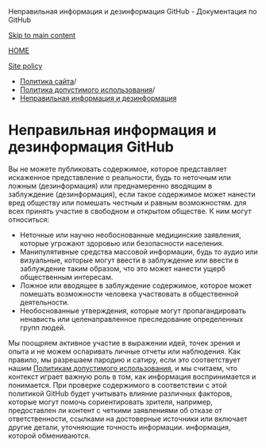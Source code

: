 Неправильная информация и дезинформация GitHub - Документация по GitHub

[Skip to main content](#main-content)

[HOME](/ru)

[Site policy](/ru/site-policy)

* [Политика сайта](/ru/site-policy)/
* [Политика допустимого использования](/ru/site-policy/acceptable-use-policies)/
* [Неправильная информация и дезинформация](/ru/site-policy/acceptable-use-policies/github-misinformation-and-disinformation)

Неправильная информация и дезинформация GitHub
==========

Вы не можете публиковать содержимое, которое представляет искаженное представление о реальности, будь то неточным или ложным (дезинформация) или преднамеренно вводящим в заблуждение (дезинформация), если такое содержимое может нанести вред обществу или помешать честным и равным возможностям. для всех принять участие в свободном и открытом обществе. К ним могут относиться:

* Неточные или научно необоснованные медицинские заявления, которые угрожают здоровью или безопасности населения.
* Манипулятивные средства массовой информации, будь то аудио или визуальные, которые могут ввести в заблуждение или ввести в заблуждение таким образом, что это может нанести ущерб общественным интересам.
* Ложное или вводящее в заблуждение содержимое, которое может помешать возможности человека участвовать в общественной деятельности.
* Необоснованные утверждения, которые могут пропагандировать ненависть или целенаправленное преследование определенных групп людей.

Мы поощряем активное участие в выражении идей, точек зрения и опыта и не можем оспаривать личные отчеты или наблюдения. Как правило, мы разрешаем пародию и сатиру, если это соответствует нашим [Политикам допустимого использования](/ru/site-policy/acceptable-use-policies/github-acceptable-use-policies), и мы считаем, что контекст играет важную роль в том, как информация воспринимается и понимается. При проверке содержимого в соответствии с этой политикой GitHub будет учитывать влияние различных факторов, которые могут помочь сориентировать зрителя, например, предоставлен ли контент с четкими заявлениями об отказе от ответственности, ссылками на достоверные источники или включает другие детали, уточняющие точность информации. информация, которой обмениваются.
